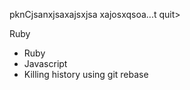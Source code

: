 pknCjsanxjsaxajsxjsa xajosxqsoa...t
quit>

Ruby

* Ruby
* Javascript
* Killing history using git rebase
